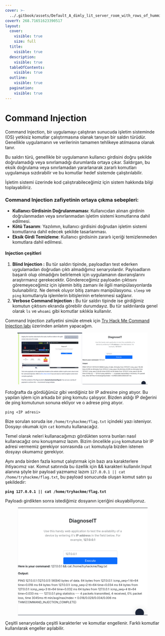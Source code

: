 ```yaml
---
cover: >-
  ../.gitbook/assets/Default_A_dimly_lit_server_room_with_rows_of_humming_machines_1.jpg
coverY: 268.71651623390517
layout:
  cover:
    visible: true
    size: full
  title:
    visible: true
  description:
    visible: true
  tableOfContents:
    visible: true
  outline:
    visible: true
  pagination:
    visible: true
---
```


# Command Injection

Command Injection, bir uygulamayı çalıştıran sunucuda işletim sisteminde (OS)  yetkisiz komutlar çalıştırmasına olanak tanıyan bir saldırı türüdür. Genellikle uygulamanın ve verilerinin tamamen tehlikeye atılmasına olanak tanır.

Bu saldırı türü, genellikle bir uygulamanın kullanıcı girdisini doğru şekilde doğrulamadığı veya sınırlamadığı durumlarda ortaya çıkar. Saldırgan, bu eksik doğrulama veya sınırlamadan yararlanarak zararlı komutları uygulamaya sızdırabilir ve bu komutlar hedef sistemde çalıştırılabilir.

İşletim sistemi üzerinde kod çalıştırabileceğimiz için sistem hakkında bilgi toplayabiliriz.

### Command Injection zafiyetinin ortaya çıkma sebepleri:

* **Kullanıcı Girdisinin Doğrulanmaması**: Kullanıcıdan alınan girdinin doğrulanmadan veya sınırlanmadan işletim sistemi komutlarına dahil edilmesi.
* **Kötü Tasarım**: Yazılımın, kullanıcı girdisini doğrudan işletim sistemi komutlarına dahil edecek şekilde tasarlanması.
* **Eksik Girdi Temizleme**: Kullanıcı girdisinin zararlı içeriği temizlenmeden komutlara dahil edilmesi.

#### Injection çeşitleri

1. **Blind Injection :** Bu tür saldırı tipinde, payloadları test ederken uygulamadan doğrudan çıktı almadığımız senaryolardır. Payloadların başarılı olup olmadığını belirlemek için uygulamanın davranışlarını araştırmanız gerekecektir. Göndereceğimiz payloadın çıktısını göremeyeceğimiz için işlemin bitiş zamanı ile ilgili manipülasyonlarda bulunabiliriz. Ne demek oluyor bitiş zamanı manipülasyonu. `sleep` ve `ping` komutlarıyla işlemlerin bitişlerinin ertelenmesi sağlanır.
2. **Verbose Command Injection :** Bu tür saldırı tipinde ise girdiğimiz komutun çıktısını ekranda görebilir durumdayız. Bu tür saldırılarda genel olarak `ls` ve `whoami` gibi komutlar sıklıkla kullanılır.

Command Injection zafiyetini simüle etmek için [Try Hack Me Command Injection labı](https://tryhackme.com/r/room/oscommandinjection) üzerinden anlatım yapacağım.

<figure><img src="../.gitbook/assets/image (2).png" alt=""><figcaption></figcaption></figure>

Fotoğrafta da gördüğünüz gibi verdiğiniz bir IP adresine ping atıyor. Bu yapılan işlem için arkada bir ping komutu çalışıyor. Bizden aldığı IP değerini de ping komutunun sonuna ekliyor ve o adrese ping atıyor.

```
ping <IP adresi>
```

Bize sorulan soruda ise `/home/tryhackme/flag.txt` içindeki yazı isteniyor. Dosyayı okumak için `cat` komutu kullanacağız.

Temel olarak neleri kullanacağımızı gördükten sonra bunları nasıl kullanacağız onu konuşmamız lazım. Bizim öncelikle `ping` komutuna bir IP adresi vermemiz gerekiyor sonrasında `cat` komutuyla bizden istenen dosyayı okumamız gerekiyor.

Aynı anda birden fazla komut çalıştırmak için bazı ara karakterlere ihtiyacımız var. Komut satırında bu özellik için && karakteri kullanılır.Input alanına şöyle bir payload yazmamız lazım `127.0.0.1 || cat /home/tryhackme/flag.txt`, bu payload sonucunda oluşan komut satırı şu şekildedir:

<pre><code><strong>ping 127.0.0.1 || cat /home/tryhackme/flag.txt
</strong></code></pre>

Payloadı girdikten sonra istediğimiz dosyanın içeriğini okuyabiliyoruz.

<figure><img src="../.gitbook/assets/image.png" alt=""><figcaption></figcaption></figure>

Çeşitli senaryolarda çeşitli karakterler ve komutlar engellenir. Farklı komutlar kullanılarak engeller aşılabilir.
